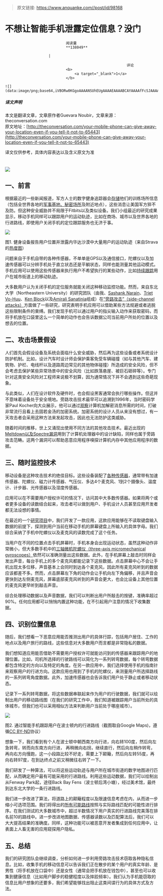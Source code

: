 > 原文链接: https://www.anquanke.com//post/id/98168 


# 不想让智能手机泄露定位信息？没门


                                阅读量   
                                **138049**
                            
                        |
                        
                                                            评论
                                <b>
                                    <a target="_blank">1</a>
                                </b>
                                                                                                                                    ![](data:image/png;base64,iVBORw0KGgoAAAANSUhEUgAAAAEAAAABCAYAAAAfFcSJAAAAAXNSR0IArs4c6QAAAARnQU1BAACxjwv8YQUAAAAJcEhZcwAADsQAAA7EAZUrDhsAAAANSURBVBhXYzh8+PB/AAffA0nNPuCLAAAAAElFTkSuQmCC)
                                                                                            



##### 译文声明

本文是翻译文章，文章原作者Guevara Noubir，文章来源：theconversation.com
                                <br>原文地址：[http://theconversation.com/your-mobile-phone-can-give-away-your-location-even-if-you-tell-it-not-to-65443](http://theconversation.com/your-mobile-phone-can-give-away-your-location-even-if-you-tell-it-not-to-65443)

译文仅供参考，具体内容表达以及含义原文为准

# [![](https://p5.ssl.qhimg.com/t01601c44ab0fc3f3fd.jpg)](https://p5.ssl.qhimg.com/t01601c44ab0fc3f3fd.jpg)



## 一、前言

根据最近的一些新闻报道，军方人士的数字健身追踪器会[存储](https://labs.strava.com/heatmap/)他们的训练场所信息（包括全世界各地的[军事基地、秘密场所](https://www.washingtonpost.com/world/a-map-showing-the-users-of-fitness-devices-lets-the-world-see-where-us-soldiers-are-and-what-they-are-doing/2018/01/28/86915662-0441-11e8-aa61-f3391373867e_story.html)及附近地点），这些消息让美国军方猝不及防。但这种安全威胁并不局限于Fitbits以及类似设备。我们小组最近的研究成果显示，移动手机同样可以跟踪用户的运动轨迹，比如在商场、城市以及世界各地的行进路线，即使用户关闭手机的定位跟踪服务也无济于事。

[![](https://p4.ssl.qhimg.com/t011dde4eb66f062e90.png)](https://p4.ssl.qhimg.com/t011dde4eb66f062e90.png)

图1. 健身设备报告用户位置并泄露内华达沙漠中大量用户的运动轨迹（来自Strava的[热度图](https://labs.strava.com/heatmap/#13.00/-119.22766/40.77968/hot/all)）



问题来自于手机自带的各种传感器，不单单是GPS以及通信接口，陀螺仪以及加速传感器可以分辨手机处于直立状态还是平躺状态，同样也能测量其他运动模式。手机应用可以使用这些传感器来执行用户不希望执行的某些动作，比如[持续跟踪](https://doi.org/10.1109/MSP.2017.25)用户在城市街道上的移动轨迹。

大多数用户认为关闭手机的定位服务就能关闭这种移动监控功能。然而，来自东北大学（Northeastern University）的研究团队（由我、[Sashank Narain](https://www.ccis.northeastern.edu/people/sashank-narain/)、[Triet Vo-Huu](https://www.ccis.northeastern.edu/people/triet-vo-huu/)、[Ken Block](https://www.ccis.northeastern.edu/people/ken-block/)以及[Amirali Sanatinia](http://www.ccs.neu.edu/home/amirali/)组成）在[“旁路攻击”（side-channel attacks）](https://doi.org/10.1007/3-540-68697-5_9)方面做了一些研究，研究表明手机应用可以借助某些方法规避或者逃脱这些限制条件的束缚。我们发现手机可以通过用户的指尖输入动作来获取密码，而将手机放在口袋里这么一个简单的动作也会告诉数据公司当前用户所处的位置以及想去的位置。



## 二、攻击场景假设

人们首先会假设设备及系统会面临什么安全威胁，然后再为这些设备或者系统设计防护机制。比如，设计汽车时设计师会保护乘客免受车辆碰撞（如与其他汽车、建筑物、护栏、电线杆以及道路周边常见的其他物体碰撞）所造成的安全风险，但不会考虑去保护某些异常场景中的安全风险（比如跌落悬崖、被巨石砸碎等）。专门针对这类安全风险对工程师来说极不划算，因为通常情况下并不会遇到这些奇葩现象。

与此类似，人们在设计软件及硬件时，也会假设黑客通常会执行哪些操作。但这并不意味着设备处于安全境地。旁路攻击技术最早可以追溯到1996年，当时密码学家Paul Kocher向大众展示，他可以通过[观察](https://doi.org/10.1007/3-540-68697-5_9)计算机加解密消息所需的时间，打破非常流行且看上去固若金汤的加密系统。加密系统的设计人员从来没有想过，有一天攻击者会采用这种方法来发起攻击，因此也无法防护这类威胁。

随着时间的推移，世上又涌现出使用不同方法的其他攻击技术。最近出现的[Meltdown以及Spectre漏洞](https://meltdownattack.com/)用到了计算机处理器中的设计缺陷，同样也属于旁路攻击范畴。这两个漏洞可以帮助恶意应用程序嗅探计算机内存中其他应用程序的数据。



## 三、随时监控技术

移动设备是这种攻击技术的绝佳目标。这些设备装配了[各种传感器](https://source.android.com/devices/sensors/sensor-types)，通常带有加速传感器、陀螺仪、磁力计传感器、气压仪、多达4个麦克风、1到2个摄像头、温度计、计步器、光传感器以及湿度传感器。

应用可以在不需要用户授权许可的情况下，访问其中大多数传感器。如果将两个或者更多设备的读数结合起来，攻击者可以做到用户、手机设计人员甚至应用开发者都无法设想的事情。

在最近的一个[研究项目](https://dl.acm.org/citation.cfm?doid=2627393.2627417)中，我们开发了一款应用，这款应用能够在不读取键盘输入数据的前提下，探测到用户当前在移动手机的屏幕键盘上所输入的具体字母。我们综合采纳了手机中陀螺仪以及麦克风的读数完成了这个任务。

当用户在不同的位置点击手机屏幕时，手机本身会出现运动状态，虽然这种动作非常微小，但大多数手机中的[三轴微机陀螺仪（three-axis micromechanical gyroscopes）](https://learn.sparkfun.com/tutorials/gyroscope/all)依然可以准确测量出这些数据。此外，在手机屏幕上敲击时同样会发出声音，每台手机上的多个麦克风都能记录下这些数据。点击屏幕中心不会让手机出现太多位移，声音基本上会同时到达各个麦克风，因此所有麦克风听到的数据应该都差不多。然而，点击屏幕左下角的动作会让手机向左下角偏移，并且声音会更快到达左侧麦克风，屏幕底部麦克风听到的声音会更大，也会比设备上其他位置的麦克风更早听到敲击声音。

综合处理移动数据以及声音数据，我们可以判断出用户所敲击的按键，准确率超过90%。任何应用都可以悄悄内置这种功能，在不引起用户注意的情况下收集数据。



## 四、识别位置信息

随后，我们想看一下恶意应用能否推测出用户的具体行踪，包括用户居住、工作的地点以及用户旅行的路线，这些信息对大多数用户而言都是非常隐私的数据。

我们想知道应用能否借助不需要用户授权许可就能访问到的传感器来跟踪用户的地理位置。比如，司机所选择的行驶路线可以简化为一系列转弯数据，每个转弯数据都包含特定的方向以及特定的角度。在另一款应用中，我们选择使用手机的指南针来观察用户的行进方向。这款应用也用到了手机的陀螺仪，来测量用户所选择路线的一系列转弯角度数据。此外，加速传感器也会告诉我们用户处于静止或者移动状态。

记录下一系列转弯数据，将这些数据串联起来作为用户的行驶数据，我们就可以绘制出用户的移动路线图（在我们的研究工作中，我们知道被跟踪用户当前所处的具体城市，但我们也可以采用相似方法来判断用户当前处于哪座城市）。

[![](https://p2.ssl.qhimg.com/t014fc88f3e22d7b2bf.png)](https://p2.ssl.qhimg.com/t014fc88f3e22d7b2bf.png)

图2. 通过智能手机跟踪用户在波士顿内的行进路线（截图取自Google Maps)，遵循[CC BY-ND](http://creativecommons.org/licenses/by-nd/4.0/)协议）



想象一下，我们看到有个人在波士顿中朝西南方向行进，向右转100度，然后向左急转弯，转而向东南方向行进， 再稍微向右拐，继续直行，然后向左稍作转弯，再向右方向慢跑，这一小段路比较不好走，需要上下颠簸，然后向左转55度，再向右转97度，在到达终点之前又稍微往右转了一下。

我们研发了一种算法，可以将这些运动轨迹与用户所在城市街道的数字地图进行匹配，从而确定用户最有可能采用的行进路线。利用这些运动数据，我们可以绘制出从Fenway Park起，途径Back Bay Fens（波士顿后湾小塘），经过美术馆，最终到达东北大学的一条行进路线。

我们进一步改进了算法，将道路上的颠簸程度以及限速信息考虑在内，从而进一步缩小可选项范围。我们将得出的[所有可能路线](https://doi.org/10.1109/MSP.2017.25)按照与实际路线匹配的可能性进行排序。在我们测试的大多数城市中，超过半数情况下用户真实的行进路线完美落在排名前10的路线中。进一步改进地图数据、传感器读数以及匹配算法后，我们可以大大提高结果的准确度。同样，这种功能可以被恶意开发者集成到任何应用中，让表面上人畜无害的应用窥探用户隐私。



## 五、总结

我们的研究团队会继续调查，分析如何进一步利用旁路攻击技术窃取各种隐私信息。比如，收集手机的移动信息可以告诉我们正在散步的某个用户的真实年龄、是男性（将手机放在口袋中）还是女性（通常会把手机放在钱包中），甚至也可以收集到健康信息（比如用户脚步的稳健程度以及摔跤频率）。我们认为手机能窃取的信息比用户想象的还要多，我们希望能够找出阻止这类间谍行为的具体方式及方法。


